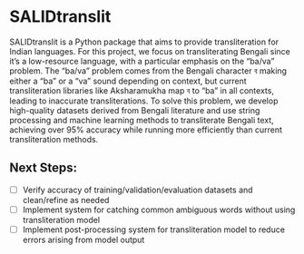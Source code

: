 # SALIDtranslit

SALIDtranslit is a Python package that aims to provide transliteration for Indian languages. For this project, we focus on transliterating Bengali since it’s a low-resource language, with a particular emphasis on the “ba/va” problem. The “ba/va” problem comes from the Bengali character ব making either a “ba” or a “va” sound depending on context, but current transliteration libraries like Aksharamukha map ব to “ba” in all contexts, leading to inaccurate transliterations. To solve this problem, we develop high-quality datasets derived from Bengali literature and use string processing and machine learning methods to transliterate Bengali text, achieving over 95% accuracy while running more efficiently than current transliteration methods.

## Next Steps:
- [ ] Verify accuracy of training/validation/evaluation datasets and clean/refine as needed
- [ ] Implement system for catching common ambiguous words without using transliteration model
- [ ] Implement post-processing system for transliteration model to reduce errors arising from model output
